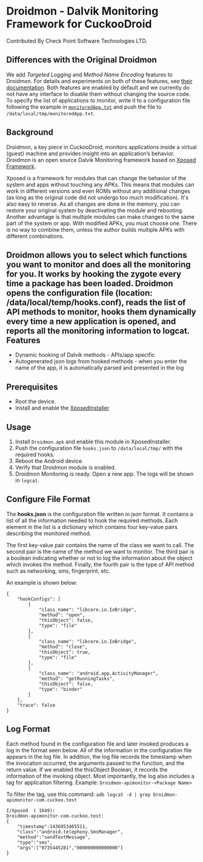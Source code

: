 # Droidmon - Dalvik Monitoring Framework for CuckooDroid
Contributed By Check Point Software Technologies LTD.

Differences with the Original Droidmon
----------
We add *Targeted Logging* and *Method Name Encoding* features to Droidmon. For details and experiments on both of these features, see [their documentation](doc/doc.pdf). Both features are enabled by default and we currently do not have any interface to disable them without changing the source code. To specify the list of applications to monitor, write it to a configuration file following the example in [`monitoredApp.txt`](monitoredApp.txt) and push the file to `/data/local/tmp/monitoredApp.txt`.

Background
----------
Droidmon, a key piece in CuckooDroid, monitors applications inside a virtual (guest) machine and provides insight into an application’s behavior. Droidmon is an open source Dalvik Monitoring framework based on [Xposed Framework](http://repo.xposed.info/).
 
Xposed is a framework for modules that can change the behavior of the system and apps without touching any APKs. This means that modules can work in different versions and even ROMs without any additional changes (as long as the original code did not undergo too much modification). It's also easy to reverse. As all changes are done in the memory, you can restore your original system  by deactivating the module and rebooting. Another advantage is that multiple modules can make changes to the same part of the system or app. With modified APKs, you must choose one. There is no way to combine them, unless the author builds multiple APKs with different combinations.
 
Droidmon allows you to select which functions you want to monitor and does all the monitoring for you. It works by hooking the zygote every time a package has been loaded. Droidmon opens the configuration file (location: /data/local/temp/hooks.conf), reads the list of API methods to monitor, hooks them dynamically every time a new application is opened, and reports all the monitoring information to logcat.
Features
--------
* Dynamic hooking of Dalvik methods - APIs/app specific
* Autogenerated json logs from hooked methods - when you enter the name of the app, it is automatically parsed and presented in the log

Prerequisites
-------------
* Root the device.
* Install and enable the [XposedInstaller](http://repo.xposed.info/module/de.robv.android.xposed.installer)
 
Usage
-----
1. Install `Droidmon.apk` and enable this module in XposedInstaller.
2. Push the configuration file `hooks.json` to `/data/local/tmp/` with the required hooks.
3. Reboot the Android device.
4. Verify that Droidmon module is enabled.
5. Droidmon Monitoring is ready. Open a new app. The logs will be shown in `logcat`.



Configure File Format
--------
The **hooks.json** is the configuration file written in json format. It contains a list of all the information needed to hook the required methods. Each element in the list is a dictionary which contains four key-value pairs describing the monitored method.
 
The first key-value pair contains the name of the class we want to call. The second pair is the name of the method we want to monitor. The third pair is a boolean indicating whether or not to log the information about the object which invokes the method. Finally, the fourth pair is the type of API method such as networking, sms, fingerprint, etc.
 
An example is shown below:

```
{
    "hookConfigs": [
        {
            "class_name": "libcore.io.IoBridge", 
            "method": "open", 
            "thisObject": false, 
            "type": "file"
        },
        {
            "class_name": "libcore.io.IoBridge",
            "method": "close",
            "thisObject": true,
            "type": "file"
        },
        {
            "class_name": "android.app.ActivityManager",
            "method": "getRunningTasks",
            "thisObject": false,
            "type": "binder"
        }
    ], 
    "trace": false
}
```


Log Format
--------
Each method found in the configuration file and later invoked produces a log in the format seen below. All of the information in the configuration file appears in the log file. In addition, the log file  records the timestamp when the invocation occurred, the arguments passed to the function, and the return value. If we enabled the thisObject Boolean, it records the information of the invoking object. Most importantly, the log also includes a tag for application filtering. Example: `Droidmon-apimonitor-<Package Name>`
 
To filter the tag, use this command:
`adb logcat -d | grep Droidmon-apimonitor-com.cuckoo.test`
 
```
I/Xposed  ( 1649): 
Droidmon-apimonitor-com.cuckoo.test:
{
    "timestamp":1436953465511,
    "class":"android.telephony.SmsManager",
    "method":"sendTextMessage",
    "type":"sms",
    "args":["0735445281","000000000000000"]
}
```
